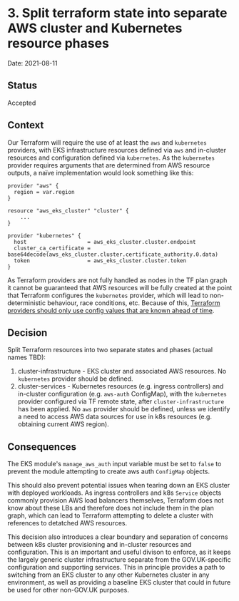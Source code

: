 # 3. Split terraform state into separate AWS cluster and Kubernetes resource phases

Date: 2021-08-11

## Status

Accepted

## Context

Our Terraform will require the use of at least the `aws` and `kubernetes` providers, with EKS infrastructure resources defined via `aws` and in-cluster resources and configuration defined via `kubernetes`. As the `kubernetes` provider requires arguments that are determined from AWS resource outputs, a naïve implementation would look something like this:

```
provider "aws" {
  region = var.region
}

resource "aws_eks_cluster" "cluster" {
    ...
}

provider "kubernetes" {
  host                   = aws_eks_cluster.cluster.endpoint
  cluster_ca_certificate = base64decode(aws_eks_cluster.cluster.certificate_authority.0.data)
  token                  = aws_eks_cluster.cluster.token
}
```

As Terraform providers are not fully handled as nodes in the TF plan graph it cannot be guaranteed that AWS resources will be fully created at the point that Terraform configures the `kubernetes` provider, which will lead to non-deterministic behaviour, race conditions, etc. Because of this, [Terraform providers should only use config values that are known ahead of time](https://www.terraform.io/docs/language/providers/configuration.html#provider-configuration-1).

## Decision

Split Terraform resources into two separate states and phases (actual names TBD):

1. cluster-infrastructure - EKS cluster and associated AWS resources. No `kubernetes` provider should be defined.
2. cluster-services - Kubernetes resources (e.g. ingress controllers) and in-cluster configuration (e.g. `aws-auth` ConfigMap), with the `kubernetes` provider configured via TF remote state, after `cluster-infrastructure` has been applied. No `aws` provider should be defined, unless we identify a need to access AWS data sources for use in k8s resources (e.g. obtaining current AWS region).

## Consequences

The EKS module's `manage_aws_auth` input variable must be set to `false` to prevent the module attempting to create aws auth `ConfigMap` objects.

This should also prevent potential issues when tearing down an EKS cluster with deployed workloads. As ingress controllers and k8s `Service` objects commonly provision AWS load balancers themselves, Terraform does not know about these LBs and therefore does not include them in the plan graph, which can lead to Terraform attempting to delete a cluster with references to detatched AWS resources.

This decision also introduces a clear boundary and separation of concerns between k8s cluster provisioning and in-cluster resources and configuration. This is an important and useful divison to enforce, as it keeps the largely generic cluster infrastructure separate from the GOV.UK-specific configuration and supporting services. This in principle provides a path to switching from an EKS cluster to any other Kubernetes cluster in any environment, as well as providing a baseline EKS cluster that could in future be used for other non-GOV.UK purposes.


